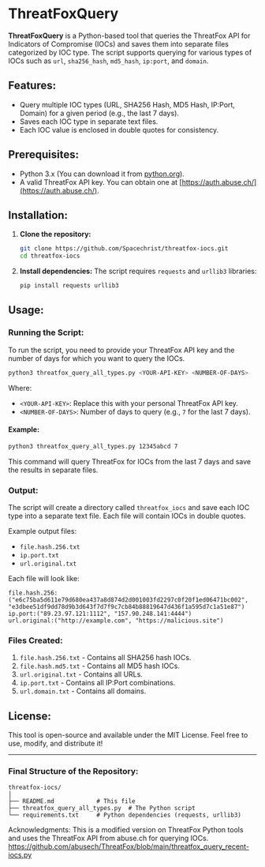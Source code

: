# ThreatFoxQuery

**ThreatFoxQuery** is a Python-based tool that queries the ThreatFox API for Indicators of Compromise (IOCs) and saves them into separate files categorized by IOC type. The script supports querying for various types of IOCs such as `url`, `sha256_hash`, `md5_hash`, `ip:port`, and `domain`.

## Features:
- Query multiple IOC types (URL, SHA256 Hash, MD5 Hash, IP:Port, Domain) for a given period (e.g., the last 7 days).
- Saves each IOC type in separate text files.
- Each IOC value is enclosed in double quotes for consistency.

## Prerequisites:
- Python 3.x (You can download it from [python.org](https://www.python.org/downloads/)).
- A valid ThreatFox API key. You can obtain one at [https://auth.abuse.ch/](https://auth.abuse.ch/).

## Installation:

1. **Clone the repository:**
   ```bash
   git clone https://github.com/Spacechrist/threatfox-iocs.git
   cd threatfox-iocs
   ```

2. **Install dependencies:**
   The script requires `requests` and `urllib3` libraries:
   ```bash
   pip install requests urllib3
   ```

## Usage:

### Running the Script:
To run the script, you need to provide your ThreatFox API key and the number of days for which you want to query the IOCs.

```bash
python3 threatfox_query_all_types.py <YOUR-API-KEY> <NUMBER-OF-DAYS>
```

Where:
- `<YOUR-API-KEY>`: Replace this with your personal ThreatFox API key.
- `<NUMBER-OF-DAYS>`: Number of days to query (e.g., `7` for the last 7 days).

#### Example:
```bash
python3 threatfox_query_all_types.py 12345abcd 7
```

This command will query ThreatFox for IOCs from the last 7 days and save the results in separate files.

### Output:
The script will create a directory called `threatfox_iocs` and save each IOC type into a separate text file. Each file will contain IOCs in double quotes.

Example output files:
- `file.hash.256.txt`
- `ip.port.txt`
- `url.original.txt`

Each file will look like:
```
file.hash.256:("e6c75ba5d611e79d680ea437a8d874d2d001003fd2297c0f20f1ed06471bc002", "e3dbee51df9dd78d9b3d643f7d7f9c7cb84b88819647d436f1a595d7c1a51e87")
ip.port:("89.23.97.121:1112", "157.90.248.141:4444")
url.original:("http://example.com", "https://malicious.site")
```

### Files Created:
1. `file.hash.256.txt` - Contains all SHA256 hash IOCs.
2. `file.hash.md5.txt` - Contains all MD5 hash IOCs.
3. `url.original.txt` - Contains all URLs.
4. `ip.port.txt` - Contains all IP:Port combinations.
5. `url.domain.txt` - Contains all domains.

## License:
This tool is open-source and available under the MIT License. Feel free to use, modify, and distribute it!

---

### Final Structure of the Repository:

```
threatfox-iocs/
│
├── README.md            # This file
├── threatfox_query_all_types.py  # The Python script
└── requirements.txt     # Python dependencies (requests, urllib3)
```
Acknowledgments:
This is a modified version on ThreatFox Python tools and uses the ThreatFox API from abuse.ch for querying IOCs.
https://github.com/abusech/ThreatFox/blob/main/threatfox_query_recent-iocs.py
